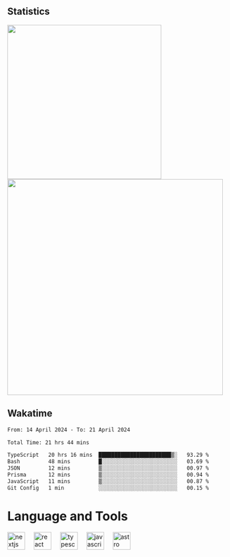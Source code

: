 



## Statistics

<div>
  
  <img src="https://github-readme-stats.vercel.app/api/top-langs/?username=SaukiFutaki&theme=vue-dark&show_icons=true&hide_border=true&layout=compact" width="350">
  <img src="https://github-readme-streak-stats.herokuapp.com/?user=SaukiFutaki&theme=vue-dark&hide_border=true" width="490">
</div>



## Wakatime

<!--START_SECTION:waka-->

```txt
From: 14 April 2024 - To: 21 April 2024

Total Time: 21 hrs 44 mins

TypeScript   20 hrs 16 mins  ███████████████████████▒░   93.29 %
Bash         48 mins         █░░░░░░░░░░░░░░░░░░░░░░░░   03.69 %
JSON         12 mins         ▒░░░░░░░░░░░░░░░░░░░░░░░░   00.97 %
Prisma       12 mins         ▒░░░░░░░░░░░░░░░░░░░░░░░░   00.94 %
JavaScript   11 mins         ▒░░░░░░░░░░░░░░░░░░░░░░░░   00.87 %
Git Config   1 min           ░░░░░░░░░░░░░░░░░░░░░░░░░   00.15 %
```

<!--END_SECTION:waka-->

</div>

# Language and Tools

<div align="left">

  <img src="https://img.shields.io/badge/Next.js-000000?logo=nextdotjs&logoColor=white&style=for-the-badge" height="40" alt="nextjs logo"  />
  <img width="12" />
  <img src="https://img.shields.io/badge/React-61DAFB?logo=react&logoColor=black&style=for-the-badge" height="40" alt="react logo"  />
  <img width="12" />
  <img src="https://img.shields.io/badge/TypeScript-3178C6?logo=typescript&logoColor=white&style=for-the-badge" height="40" alt="typescript logo"  />
  <img width="12" />


  <img src="https://img.shields.io/badge/JavaScript-F7DF1E?logo=javascript&logoColor=black&style=for-the-badge" height="40" alt="javascript logo"  />
     <img width="12" />
    <img src="https://img.shields.io/badge/Astro-FF5D01?logo=astro&logoColor=black&style=for-the-badge" height="40" alt="astro logo"  />
</div>




